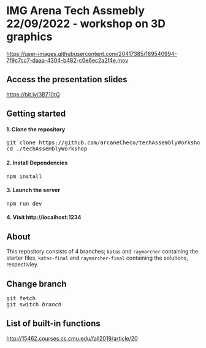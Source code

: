# IMG Arena Tech Assmebly 22/09/2022 - workshop on 3D graphics
https://user-images.githubusercontent.com/20417385/189540994-7f9c7cc7-daaa-4304-b482-c0e6ec2a2f4e.mov

## Access the presentation slides
https://bit.ly/3B710tQ

## Getting started
#### 1. Clone the repository
<pre>
git clone https://github.com/arcaneCheco/techAssemblyWorkshop.git ./techAssemblyWorkshop
cd ./techAssemblyWorkshop
</pre>
#### 2. Install Dependencies
<pre>
npm install
</pre>
#### 3. Launch the server
<pre>
npm run dev
</pre>
#### 4. Visit http://localhost:1234

## About
This repository consists of 4 branches; `katas` and `raymarcher` containing the starter files, `katas-final` and `raymarcher-final` containing the solutions, respectivley.

## Change branch
<pre>
git fetch
git switch <i>branch</i>
</pre>

## List of built-in functions
http://15462.courses.cs.cmu.edu/fall2019/article/20
